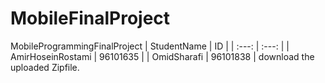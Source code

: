# MobileFinalProject
MobileProgrammingFinalProject
| StudentName | ID |
| :---: | :---: |
| AmirHoseinRostami | 96101635 |
| OmidSharafi | 96101838 |
download the uploaded Zipfile.

